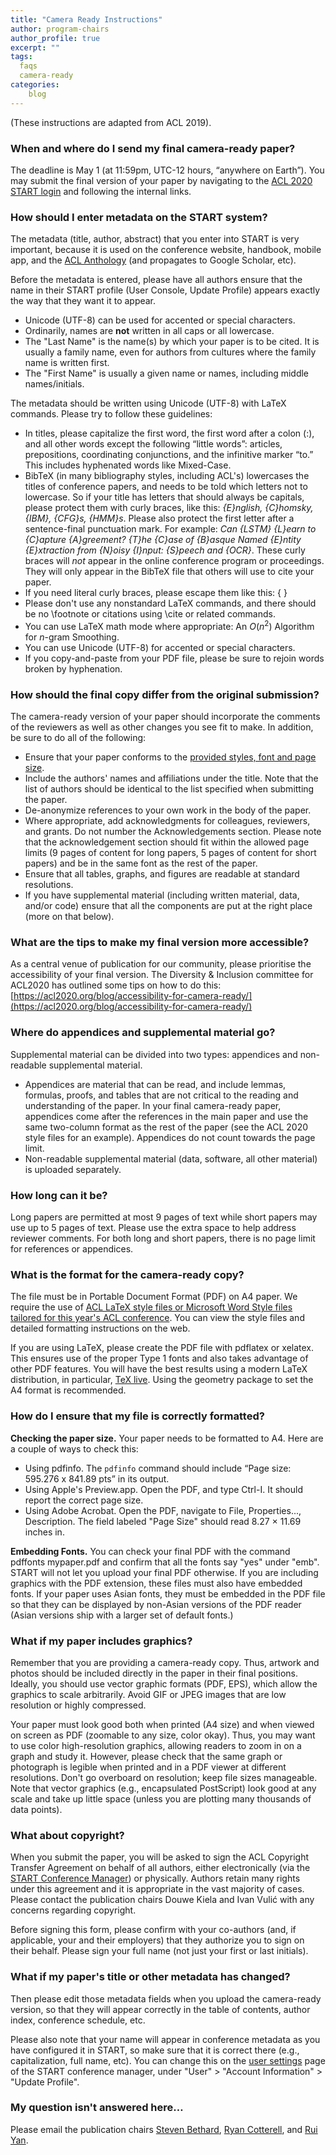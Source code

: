 ```yaml
---
title: "Camera Ready Instructions"
author: program-chairs
author_profile: true
excerpt: ""
tags:
  faqs
  camera-ready
categories:
    blog
---
```


(These instructions are adapted from ACL 2019). 

### When and where do I send my final camera-ready paper?

The deadline is May 1 (at 11:59pm, UTC-12 hours, “anywhere on Earth”). You may submit the final version of your paper by navigating to the [ACL 2020 START login](https://www.softconf.com/acl2020/papers/) and following the internal links.

### How should I enter metadata on the START system?

The metadata (title, author, abstract) that you enter into START is very important, because it is used on the conference website, handbook, mobile app, and the [ACL Anthology](http://www.aclweb.org/anthology/) (and propagates to Google Scholar, etc).

Before the metadata is entered, please have all authors ensure that the name in their START profile (User Console, Update Profile) appears exactly the way that they want it to appear. <br/>
- Unicode (UTF-8) can be used for accented or special characters.
- Ordinarily, names are <b>not</b> written in all caps or all lowercase.
- The "Last Name" is the name(s) by which your paper is to be cited. It is usually a family name, even for authors from cultures where the family name is written first.
- The "First Name" is usually a given name or names, including middle names/initials.

The metadata should be written using Unicode (UTF-8) with LaTeX commands. Please try to follow these guidelines: <br/>
- In titles, please capitalize the first word, the first word after a colon (:), and all other words except the following “little words”: articles, prepositions, coordinating conjunctions, and the infinitive marker “to.” This includes hyphenated words like Mixed-Case.
- BibTeX (in many bibliography styles, including ACL's) lowercases the titles of conference papers, and needs to be told which letters not to lowercase. So if your title has letters that should always be capitals, please protect them with curly braces, like this: <i>{E}nglish, {C}homsky, {IBM}, {CFG}s, {HMM}s</i>. Please also protect the first letter after a sentence-final punctuation mark. For example: <i>Can {LSTM} {L}earn to {C}apture {A}greement? {T}he {C}ase of {B}asque Named {E}ntity {E}xtraction from {N}oisy {I}nput: {S}peech and {OCR}</i>. These curly braces will _not_ appear in the online conference program or proceedings. They will only appear in the BibTeX file that others will use to cite your paper.
- If you need literal curly braces, please escape them like this: \{ \}
- Please don't use any nonstandard LaTeX commands, and there should be no \footnote or citations using \cite or related commands.
- You can use LaTeX math mode where appropriate: An $O(n^2)$ Algorithm for $n$-gram Smoothing.
- You can use Unicode (UTF-8) for accented or special characters.
- If you copy-and-paste from your PDF file, please be sure to rejoin words broken by hyphenation.

### How should the final copy differ from the original submission?

The camera-ready version of your paper should incorporate the comments of the reviewers as well as other changes you see fit to make. In addition, be sure to do all of the following: <br/>
- Ensure that your paper conforms to the [provided styles, font and page size](https://acl2020.org/calls/papers/).
- Include the authors' names and affiliations under the title. Note that the list of authors should be identical to the list specified when submitting the paper. 
- De-anonymize references to your own work in the body of the paper.
- Where appropriate, add acknowledgments for colleagues, reviewers, and grants. Do not number the Acknowledgements section. Please note that the acknowledgement section should fit within the allowed page limits (9 pages of content for long papers, 5 pages of content for short papers) and be in the same font as the rest of the paper.
- Ensure that all tables, graphs, and figures are readable at standard resolutions.
- If you have supplemental material (including written material, data, and/or code) ensure that all the components are put at the right place (more on that below).

### What are the tips to make my final version more accessible? 

As a central venue of publication for our community, please prioritise the accessibility of your final version.  The Diversity & Inclusion committee for ACL2020 has outlined some tips on how to do this: [https://acl2020.org/blog/accessibility-for-camera-ready/](https://acl2020.org/blog/accessibility-for-camera-ready/)

### Where do appendices and supplemental material go?

Supplemental material can be divided into two types: appendices and non-readable supplemental material. <br/>
- Appendices are material that can be read, and include lemmas, formulas, proofs, and tables that are not critical to the reading and understanding of the paper. In your final camera-ready paper, appendices come after the references in the main paper and use the same two-column format as the rest of the paper (see the ACL 2020 style files for an example). Appendices do not count towards the page limit.
- Non-readable supplemental material (data, software, all other material) is uploaded separately.

### How long can it be?

Long papers are permitted at most 9 pages of text while short papers may use up to 5 pages of text. Please use the extra space to help address reviewer comments. For both long and short papers, there is no page limit for references or appendices.

### What is the format for the camera-ready copy?

The file must be in Portable Document Format (PDF) on A4 paper. We require the use of [ACL LaTeX style files or Microsoft Word Style files tailored for this year's ACL conference](http://acl2020.org/downloads/acl2020-templates.zip). You can view the style files and detailed formatting instructions on the web.

If you are using LaTeX, please create the PDF file with pdflatex or xelatex. This ensures use of the proper Type 1 fonts and also takes advantage of other PDF features. You will have the best results using a modern LaTeX distribution, in particular, [TeX live](http://www.tug.org/texlive/). Using the geometry package to set the A4 format is recommended.

### How do I ensure that my file is correctly formatted?

<b>Checking the paper size.</b> Your paper needs to be formatted to A4. Here are a couple of ways to check this:<br/>
- Using pdfinfo. The `pdfinfo` command should include “Page size: 595.276 x 841.89 pts” in its output.
- Using Apple's Preview.app. Open the PDF, and type Ctrl-I. It should report the correct page size.
- Using Adobe Acrobat. Open the PDF, navigate to File, Properties..., Description. The field labeled "Page Size" should read 8.27 × 11.69 inches in.

<b>Embedding Fonts.</b>  You can check your final PDF with the command pdffonts mypaper.pdf and confirm that all the fonts say "yes" under "emb". START will not let you upload your final PDF otherwise. If you are including graphics with the PDF extension, these files must also have embedded fonts. If your paper uses Asian fonts, they must be embedded in the PDF file so that they can be displayed by non-Asian versions of the PDF reader (Asian versions ship with a larger set of default fonts.) 

### What if my paper includes graphics?

Remember that you are providing a camera-ready copy. Thus, artwork and photos should be included directly in the paper in their final positions. Ideally, you should use vector graphic formats (PDF, EPS), which allow the graphics to scale arbitrarily. Avoid GIF or JPEG images that are low resolution or highly compressed.

Your paper must look good both when printed (A4 size) and when viewed on screen as PDF (zoomable to any size, color okay). Thus, you may want to use color high-resolution graphics, allowing readers to zoom in on a graph and study it. However, please check that the same graph or photograph is legible when printed and in a PDF viewer at different resolutions.
Don't go overboard on resolution; keep file sizes manageable. Note that vector graphics (e.g., encapsulated PostScript) look good at any scale and take up little space (unless you are plotting many thousands of data points).

### What about copyright?

When you submit the paper, you will be asked to sign the ACL Copyright Transfer Agreement on behalf of all authors, either electronically (via the [START Conference Manager](https://www.softconf.com/acl2020/papers/)) or physically. Authors retain many rights under this agreement and it is appropriate in the vast majority of cases. Please contact the publication chairs Douwe Kiela and Ivan Vulić with any concerns regarding copyright.

Before signing this form, please confirm with your co-authors (and, if applicable, your and their employers) that they authorize you to sign on their behalf. Please sign your full name (not just your first or last initials).

### What if my paper's title or other metadata has changed?

Then please edit those metadata fields when you upload the camera-ready version, so that they will appear correctly in the table of contents, author index, conference schedule, etc.

Please also note that your name will appear in conference metadata as you have configured it in START, so make sure that it is correct there (e.g., capitalization, full name, etc). You can change this on the [user settings](https://www.softconf.com/acl2020/super/scmd.cgi?ucmd=updateProfile) page of the START conference manager, under "User" > "Account Information" > "Update Profile".

### My question isn't answered here…

Please email the publication chairs [Steven Bethard](https://bethard.faculty.arizona.edu/), [Ryan Cotterell](https://ryancotterell.github.io/), and [Rui Yan](http://www.ruiyan.me/). 


